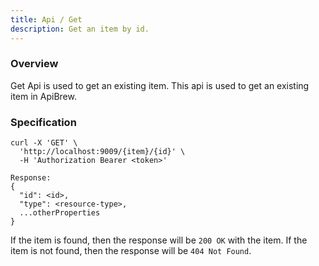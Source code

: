 ```yaml
---
title: Api / Get
description: Get an item by id.
---
```


### Overview

Get Api is used to get an existing item. This api is used to get an existing item in ApiBrew.

### Specification

```curl
curl -X 'GET' \
  'http://localhost:9009/{item}/{id}' \
  -H 'Authorization Bearer <token>' 
  
Response: 
{
  "id": <id>,
  "type": <resource-type>,
  ...otherProperties
}
```

If the item is found, then the response will be `200 OK` with the item. If the item is not found, then the response will
be `404 Not Found`.

